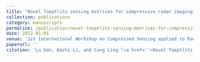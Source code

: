 ```yaml
---
title: "Novel Toeptlitz sensing matrices for compressive radar imaging"
collection: publications
category: manuscripts
permalink: /publication/novel-toeptlitz-sensing-matrices-for-compressive-radar-imaging
date: 2012-01-01
venue: '1st International Workshop on Compressed Sensing applied to Radar'
paperurl: ''
citation: 'Lu Gan, Kezhi Li, and Cong Ling "<a href=''>Novel Toeptlitz sensing matrices for compressive radar imaging</a>", 1st International Workshop on Compressed Sensing applied to Radar, 2012, Bonn, Germany.'
---
```

